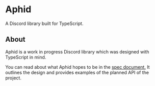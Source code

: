 # Aphid

A Discord library built for TypeScript.

## About

Aphid is a work in progress Discord library which was designed with TypeScript in mind.

You can read about what Aphid hopes to be in the [spec document.](docs/spec.md) It outlines the design and provides examples of the planned API of the project.
